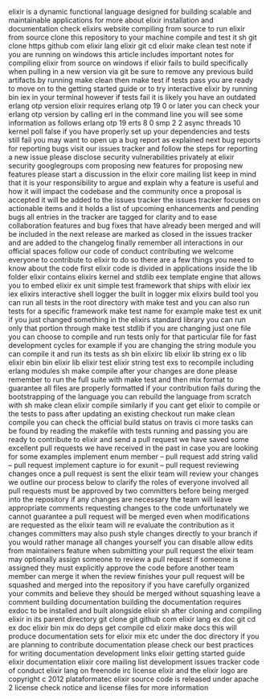 elixir is a dynamic functional language designed for building scalable and maintainable applications for more about elixir installation and documentation check elixirs website compiling from source to run elixir from source clone this repository to your machine compile and test it sh git clone https github com elixir lang elixir git cd elixir make clean test note if you are running on windows this article includes important notes for compiling elixir from source on windows if elixir fails to build specifically when pulling in a new version via git be sure to remove any previous build artifacts by running make clean then make test if tests pass you are ready to move on to the getting started guide or to try interactive elixir by running bin iex in your terminal however if tests fail it is likely you have an outdated erlang otp version elixir requires erlang otp 19 0 or later you can check your erlang otp version by calling erl in the command line you will see some information as follows erlang otp 19 erts 8 0 smp 2 2 async threads 10 kernel poll false if you have properly set up your dependencies and tests still fail you may want to open up a bug report as explained next bug reports for reporting bugs visit our issues tracker and follow the steps for reporting a new issue please disclose security vulnerabilities privately at elixir security googlegroups com proposing new features for proposing new features please start a discussion in the elixir core mailing list keep in mind that it is your responsibility to argue and explain why a feature is useful and how it will impact the codebase and the community once a proposal is accepted it will be added to the issues tracker the issues tracker focuses on actionable items and it holds a list of upcoming enhancements and pending bugs all entries in the tracker are tagged for clarity and to ease collaboration features and bug fixes that have already been merged and will be included in the next release are marked as closed in the issues tracker and are added to the changelog finally remember all interactions in our official spaces follow our code of conduct contributing we welcome everyone to contribute to elixir to do so there are a few things you need to know about the code first elixir code is divided in applications inside the lib folder elixir contains elixirs kernel and stdlib eex template engine that allows you to embed elixir ex unit simple test framework that ships with elixir iex iex elixirs interactive shell logger the built in logger mix elixirs build tool you can run all tests in the root directory with make test and you can also run tests for a specific framework make test name for example make test ex unit if you just changed something in the elixirs standard library you can run only that portion through make test stdlib if you are changing just one file you can choose to compile and run tests only for that particular file for fast development cycles for example if you are changing the string module you can compile it and run its tests as sh bin elixirc lib elixir lib string ex o lib elixir ebin bin elixir lib elixir test elixir string test exs to recompile including erlang modules sh make compile after your changes are done please remember to run the full suite with make test and then mix format to guarantee all files are properly formatted if your contribution fails during the bootstrapping of the language you can rebuild the language from scratch with sh make clean elixir compile similarly if you cant get elixir to compile or the tests to pass after updating an existing checkout run make clean compile you can check the official build status on travis ci more tasks can be found by reading the makefile with tests running and passing you are ready to contribute to elixir and send a pull request we have saved some excellent pull requests we have received in the past in case you are looking for some examples implement enum member – pull request add string valid – pull request implement capture io for exunit – pull request reviewing changes once a pull request is sent the elixir team will review your changes we outline our process below to clarify the roles of everyone involved all pull requests must be approved by two committers before being merged into the repository if any changes are necessary the team will leave appropriate comments requesting changes to the code unfortunately we cannot guarantee a pull request will be merged even when modifications are requested as the elixir team will re evaluate the contribution as it changes committers may also push style changes directly to your branch if you would rather manage all changes yourself you can disable allow edits from maintainers feature when submitting your pull request the elixir team may optionally assign someone to review a pull request if someone is assigned they must explicitly approve the code before another team member can merge it when the review finishes your pull request will be squashed and merged into the repository if you have carefully organized your commits and believe they should be merged without squashing leave a comment building documentation building the documentation requires exdoc to be installed and built alongside elixir sh after cloning and compiling elixir in its parent directory git clone git github com elixir lang ex doc git cd ex doc elixir bin mix do deps get compile cd elixir make docs this will produce documentation sets for elixir mix etc under the doc directory if you are planning to contribute documentation please check our best practices for writing documentation development links elixir getting started guide elixir documentation elixir core mailing list development issues tracker code of conduct elixir lang on freenode irc license elixir and the elixir logo are copyright c 2012 plataformatec elixir source code is released under apache 2 license check notice and license files for more information